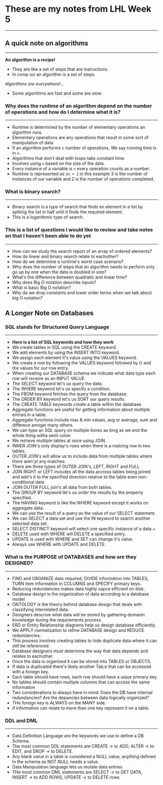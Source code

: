 # These are my notes from LHL Week 5
---

## A quick note on algorithms
---

**An algorithm is a recipe!**
* They are like a set of steps that are instructions.
* In comp sci an algorithm is a set of steps.

*Algorithms are everywhere!...*
* Some algorithms are fast and some are slow.

### Why does the runtime of an algorithm depend on the number of operations and how do I determine what it is?
---
* Runtime is determined by the number of elementary operations an algorithm runs.
* Elementary operations are any operations that result in some sort of manipulation of data 
* If an algorithm performs `n` number of operations, We say running time is in `n`.
* Algorithms that don't deal with loops take constant time.
* Involves using `n` based on the size of the data.
* Every instance of a variable is `n` every operation counts as a number.
* Runtime is represented as `3n + 2` in this example 3 is the number of instances of our variable and 2 is the number of operations completed.

### What is binary search?
---
* Binary search is a type of search that finds en element in a list by spliting the list in half until it finds the required element.
* This is a logarithmic type of search.

### This is a list of questions I would like to review and take notes on that I haven't been able to do yet
---
* How can we study the search report of an array of ordered elements?
* How do linear and binary search relate to eachother?
* How do we determine a runtime's worst case scenario?
* Why does the number of steps that an algorithm needs to perform only go up by one when the data is doubled in size?
* What's the difference between quadratic and linear time?
* Why does Big O notation descirbe inputs?
* What is basic Big O notation?
* Why do we drop constants and lower order terms when we talk about big O notation?



## A Longer Note on Databases

### SQL stands for Structured Query Language
---
* **Here is a list of SQL keywords and how they work**
* We create tables in SQL using the CREATE keyword.
* We add elements by using the INSERT INTO keyword.
* We assign each element it's value using the VALUES keyword.
* We create a row by following the VALUES keyword followed by () and the values for our row entry.
* When creating our DATABASE schema we indicate what data type each row will receive as an INPUT VALUE.
* The SELECT keyword let's us query the data.
* The WHERE keyword let's us specify a condition.
* The FROM keyword fetches the query from the database.
* The ORDER BY keyword let's us SORT our query results.
* The CREATE TABLE keywords create a table within the database.
* Aggregate functions are useful for getting information about multiple entries in a table.
* Aggregate functions include max & min values, avg or average, sum and differece amogst many others.
* We can type an SQL query on multiple liones as long as we end the whole thing witha semi colon
* We retrieve multiple tables at once using JOIN.
* INNER JOIN's only display's rows when there is a matcing row in two tables.
* OUTER JOIN's will allow us to include data from multiple tables where there aren'yt any matches.
* There are three types of OUTER JOIN's, LEFT, RIGHT and FULL.
* JOIN RIGHT or LEFT includes all the data accross tables being joined and add's it to the specified direction relative to the table even non-conditional data
* JOIN OUTER FULL join's all data from both tables.
* The GROUP BY keyword let's us order the results by the property specified.
* The HAVING keyword is like the WHERE keyword except it works on aggregate data.
* We can use the result of a query as the value of our SELECT statement.
* We can SELECT a data set and use the IN keyword to search another selected data set.
* SELECT DISTINCT keyword will select one specific instance of a data.+
* DELETE used with WHERE will DELETE a specified entry.
* UPDATE is used with WHERE and SET can change it's value.
* Always use WHERE with UPDATE and DELETE.


### What is the PURPOSE of DATABASES and how are they DESIGNED?
---
* FIND and ORGANIZE data required, DIVIDE information into TABLES, TURN item information in COLUMNS and SPECIFY primary keys.
* Reducing redundancies makes data highly sapce efficient on disk.
* Database design is the organization of data according to a database model
* ONTOLOGY is the theory behind database design that deals with classifying interrelated data.
* Designers descrive what data will be stored by gathering domanin knowledge during the requirements process.
* ERD or Entity Relationship diagrams help us design database efficiently.
* We APPLY normalization to refine DATABASE design and REDUCE redundancies.
* This process involves creating tables to hide duplicate data where it can still be referenced. 
* Database designers must determine the way that data depends and relates to eachother.
* Once the data is organized it can be stored into TABLES or OBJECTS.
* If data is duplicated there's likely another Tab;e that can be accessed with a foriegn key.
* Each table should have rows, each row should have a uique primary key.
* No tables should contain multiple columns that can access the same information
* Two considerations to always have in mind: Does the DB have internal redundancies? Are the depancies between data logically organized?
* THe foreign key is ALWAYS on the MANY side.
* if information can relate to more than one key represent it on a table.


### DDL and DML
---
* Data Definition Language are the keywords we use to define a DB Schema.
* The most common DDL statements are CREATE -> to ADD, ALTER -> to EDIT, and DROP -> to DELETE.
* Any blank value in a table is considered a NULL value, anything defined in the schema as NOT NULL needs a value.
* Data Manipulation language lets us mutate data entries
* THe most common DML statements are SELECT -> to GET DATA, INSERT -> to ADD ROWS, UPDATE -> to DELETE rows.



